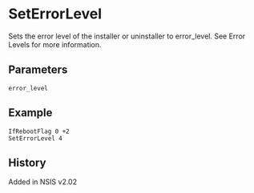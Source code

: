 # SetErrorLevel

Sets the error level of the installer or uninstaller to error_level. See Error Levels for more information.

## Parameters

    error_level

## Example

    IfRebootFlag 0 +2
    SetErrorLevel 4

## History

Added in NSIS v2.02
